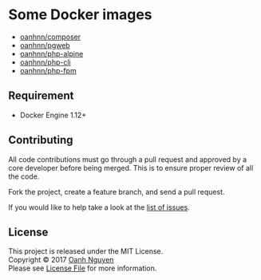 # Some Docker images

* [oanhnn/composer](https://github.com/oanhnn/docker-images/blob/master/composer/README.md)
* [oanhnn/pgweb](https://github.com/oanhnn/docker-images/blob/master/pgweb/README.md)
* [oanhnn/php-alpine](https://github.com/oanhnn/docker-images/blob/master/php-alpine/README.md)
* [oanhnn/php-cli](https://github.com/oanhnn/docker-images/blob/master/php-cli/README.md)
* [oanhnn/php-fpm](https://github.com/oanhnn/docker-images/blob/master/php-fpm/README.md)

## Requirement
- Docker Engine 1.12+

## Contributing
All code contributions must go through a pull request and approved by
a core developer before being merged. This is to ensure proper review of all the code.

Fork the project, create a feature branch, and send a pull request.

If you would like to help take a look at the [list of issues](https://github.com/oanhnn/docker-images/issues).

## License
This project is released under the MIT License.   
Copyright © 2017 [Oanh Nguyen](https://github.com/oanhnn)   
Please see [License File](https://github.com/oanhnn/docker-images/blob/master/LICENSE) for more information.
